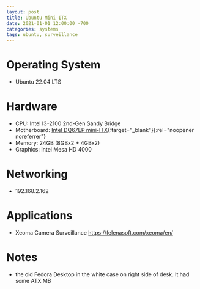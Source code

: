 ```yaml
---
layout: post
title: Ubuntu Mini-ITX
date: 2021-01-01 12:00:00 -700
categories: systems
tags: ubuntu, surveillance
---
```


# Operating System
* Ubuntu 22.04 LTS 

# Hardware
* CPU: Intel I3-2100 2nd-Gen Sandy Bridge
* Motherboard: [Intel DQ67EP mini-ITX](https://www.intel.com/content/www/us/en/products/sku/51998/intel-desktop-board-dq67ep/specifications.html){:target="_blank"}{:rel="noopener noreferrer"}
* Memory: 24GB (8GBx2 + 4GBx2)
* Graphics: Intel Mesa HD 4000


# Networking
* 192.168.2.162

# Applications
* Xeoma Camera Surveillance https://felenasoft.com/xeoma/en/

# Notes
* the old Fedora Desktop in the white case on right side of desk. It had some ATX MB